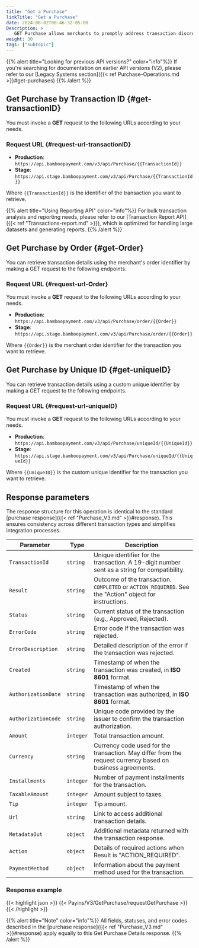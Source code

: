 ```yaml
---
title: "Get a Purchase"
linkTitle: "Get a Purchase"
date: 2024-08-02T08:46:32-05:00
Description: >
   GET Purchase allows merchants to promptly address transaction discrepancies and retrieve the details of a specific purchase transaction.
weight: 30
tags: ["subtopic"]
---
```


{{% alert title="Looking for previous API versions?" color="info"%}}
If you're searching for documentation on earlier API versions (V2), please refer to our [Legacy Systems section]({{< ref Purchase-Operations.md >}}#get-purchases)
{{% /alert %}}


## Get Purchase by Transaction ID {#get-transactionID}
You must invoke a **GET** request to the following URLs according to your needs.

### Request URL {#request-url-transactionID}

* **Production**: `https://api.bamboopayment.com/v3/api/Purchase/{{TransactionId}}`
* **Stage**: `https://api.stage.bamboopayment.com/v3/api/Purchase/{{TransactionId}}`

Where `{{TransactionId}}` is the identifier of the transaction you want to retrieve.

{{% alert title="Using Reporting API" color="info"%}}
For bulk transaction analysis and reporting needs, please refer to our [Transaction Report API]({{< ref "Transactions-report.md" >}}), which is optimized for handling large datasets and generating reports.
{{% /alert %}}


## Get Purchase by Order {#get-Order}
You can retrieve transaction details using the merchant's order identifier by making a GET request to the following endpoints.

### Request URL {#request-url-Order}
You must invoke a **GET** request to the following URLs according to your needs.

* **Production**: `https://api.bamboopayment.com/v3/api/Purchase/order/{{Order}}`
* **Stage**: `https://api.stage.bamboopayment.com/v3/api/Purchase/order/{{Order}}`

Where `{{Order}}` is the merchant order identifier for the transaction you want to retrieve.


## Get Purchase by Unique ID {#get-uniqueID}
You can retrieve transaction details using a custom unique identifier by making a GET request to the following endpoints.

### Request URL {#request-url-uniqueID}
You must invoke a **GET** request to the following URLs according to your needs.

* **Production**: `https://api.bamboopayment.com/v3/api/Purchase/uniqueId/{{UniqueId}}`
* **Stage**: `https://api.stage.bamboopayment.com/v3/api/Purchase/uniqueId/{{UniqueId}}`

Where `{{UniqueID}}` is the custom unique identifier for the transaction you want to retrieve.


## Response parameters
The response structure for this operation is identical to the standard [purchase response]({{< ref "Purchase_V3.md" >}}#response). This ensures consistency across different transaction types and simplifies integration processes.

| Parameter | Type | Description |
|---|---|---|
| `TransactionId` | `string` | Unique identifier for the transaction. A 19-digit number sent as a string for compatibility. |
| `Result` | `string` | Outcome of the transaction. `COMPLETED` or `ACTION_REQUIRED`. See the "Action" object for instructions. |
| `Status` | `string` | Current status of the transaction (e.g., Approved, Rejected). |
| `ErrorCode` | `string` | Error code if the transaction was rejected. |
| `ErrorDescription` | `string` | Detailed description of the error if the transaction was rejected. |
| `Created` | `string` | Timestamp of when the transaction was created, in **ISO 8601** format. |
| `AuthorizationDate` | `string` | Timestamp of when the transaction was authorized, in **ISO 8601** format. |
| `AuthorizationCode` | `string` | Unique code provided by the issuer to confirm the transaction authorization. |
| `Amount` | `integer` | Total transaction amount. |
| `Currency` | `string` | Currency code used for the transaction. May differ from the request currency based on business agreements. |
| `Installments` | `integer` | Number of payment installments for the transaction. |
| `TaxableAmount` | `integer` | Amount subject to taxes. |
| `Tip` | `integer` | Tip amount. |
| `Url` | `string` | Link to access additional transaction details. |
| `MetadataOut` | `object` | Additional metadata returned with the transaction response. |
| `Action` | `object` | Details of required actions when Result is "ACTION_REQUIRED". |
| `PaymentMethod` | `object` | Information about the payment method used for the transaction. |

### Response example

{{< highlight json >}}
{{< Payins/V3/GetPurchase/requestGetPurchase >}}
{{< /highlight >}} 


{{% alert title="Note" color="info"%}}
All fields, statuses, and error codes described in the [purchase response]({{< ref "Purchase_V3.md" >}}#response) apply equally to this Get Purchase Details response.
{{% /alert %}}